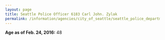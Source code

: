 ```yaml
---
layout: page
title: Seattle Police Officer 6183 Carl John. Zylak
permalink: /information/agencies/city_of_seattle/seattle_police_department/copbook/6183/
---
```


**Age as of Feb. 24, 2016:** 48
